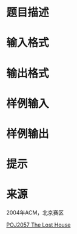 

# 题目描述



# 输入格式



# 输出格式



# 样例输入



# 样例输出



# 提示



# 来源


<p>
2004年ACM，北京赛区
</p>
<p>
<a href="http://poj.org/problem?id=2057" target="_blank">POJ2057 The Lost House</a> 
</p>
